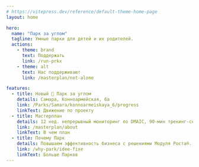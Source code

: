 ```yaml
---
# https://vitepress.dev/reference/default-theme-home-page
layout: home

hero:
  name: "Парк за углом"
  tagline: Умные парки для детей и их родителей.
  actions:
    - theme: brand
      text: Поддержать
      link: /run-prkx
    - theme: alt
      text: Нас поддерживают
      link: /masterplan/not-alone

features:
  - title: Новый 🌲 Парк за углом
    details: Самара, Конноармейская, 6а
    link: /Parks/Samara/konnoarmeiskaya_6/progress
    linkText: Движение по проекту
  - title: Мастерплан
    details: 12 нед. непрерывный мониторинг по DMAIC, 90-мин трекинг-сессии каждую неделю.
    link: /masterplan/about
    linkText: В чем план
  - title: Почему Парк
    details: Повышаем эффективность бизнеса с решениями Модуля Роста®.
    link: /why-park/idee-fixe
    linkText: Больше Парков
---
```

